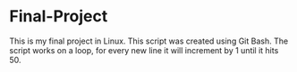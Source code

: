 # Final-Project
This is my final project in Linux.
This script was created using Git Bash.
The script works on a loop, for every new line it will increment by 1 until it hits 50.

